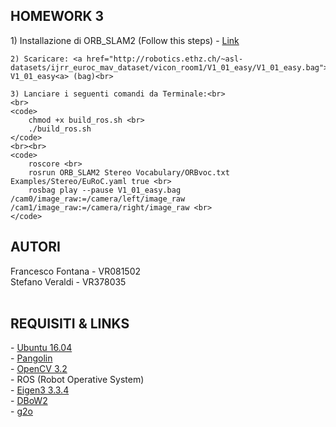 
<h2><strong> HOMEWORK 3 </strong></h2>
	1) Installazione di ORB_SLAM2 (Follow this steps) - <a href="https://github.com/raulmur/ORB_SLAM2">Link</a> <br>

	2) Scaricare: <a href="http://robotics.ethz.ch/~asl-datasets/ijrr_euroc_mav_dataset/vicon_room1/V1_01_easy/V1_01_easy.bag"> V1_01_easy<a> (bag)<br>

	3) Lanciare i seguenti comandi da Terminale:<br>
	<br>
	<code>
		chmod +x build_ros.sh <br>
		./build_ros.sh
	</code>
	<br><br>
	<code>
		roscore <br>
		rosrun ORB_SLAM2 Stereo Vocabulary/ORBvoc.txt Examples/Stereo/EuRoC.yaml true <br>
		rosbag play --pause V1_01_easy.bag /cam0/image_raw:=/camera/left/image_raw /cam1/image_raw:=/camera/right/image_raw <br>
	</code>


<h2><strong> AUTORI </strong> <br></h2>
Francesco Fontana - VR081502   <br>
Stefano Veraldi - VR378035 <br> <br>

<h2><strong>REQUISITI & LINKS</strong> <br></h2>
- <a href="https://www.ubuntu-it.org/download">Ubuntu 16.04</a><br>
- <a href="https://github.com/stevenlovegrove/Pangolin">Pangolin</a><br>
- <a href="https://opencv.org/releases.html">OpenCV 3.2</a><br> 
- ROS (Robot Operative System) <br>
- <a href="http://eigen.tuxfamily.org/index.php?title=Main_Page">Eigen3 3.3.4</a><br> 
- <a href="https://github.com/dorian3d/DBoW2">DBoW2</a><br> 
- <a href="https://github.com/RainerKuemmerle/g2o">g2o</a><br> 
<br>





